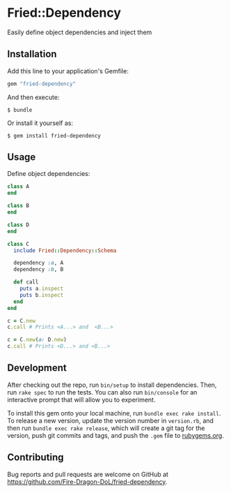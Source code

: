 # Fried::Dependency

Easily define object dependencies and inject them

## Installation

Add this line to your application's Gemfile:

```ruby
gem "fried-dependency"
```

And then execute:

    $ bundle

Or install it yourself as:

    $ gem install fried-dependency

## Usage

Define object dependencies:

```ruby
class A
end

class B
end

class D
end

class C
  include Fried::Dependency::Schema

  dependency :a, A
  dependency :b, B

  def call
    puts a.inspect
    puts b.inspect
  end
end

c = C.new
c.call # Prints <A...> and  <B...>

c = C.new(a: D.new)
c.call # Prints <D...> and <B...>
```

## Development

After checking out the repo, run `bin/setup` to install dependencies. Then, run `rake spec` to run the tests. You can also run `bin/console` for an interactive prompt that will allow you to experiment.

To install this gem onto your local machine, run `bundle exec rake install`. To release a new version, update the version number in `version.rb`, and then run `bundle exec rake release`, which will create a git tag for the version, push git commits and tags, and push the `.gem` file to [rubygems.org](https://rubygems.org).

## Contributing

Bug reports and pull requests are welcome on GitHub at https://github.com/Fire-Dragon-DoL/fried-dependency.
